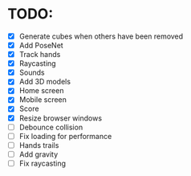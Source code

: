 # TODO:

- [x] Generate cubes when others have been removed
- [x] Add PoseNet
- [x] Track hands
- [x] Raycasting
- [x] Sounds
- [x] Add 3D models
- [x] Home screen
- [x] Mobile screen
- [x] Score
- [x] Resize browser windows
- [ ] Debounce collision
- [ ] Fix loading for performance
- [ ] Hands trails
- [ ] Add gravity
- [ ] Fix raycasting
